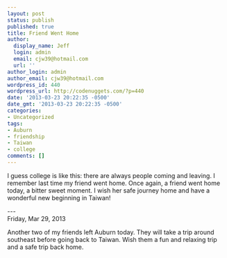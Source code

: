 ```yaml
---
layout: post
status: publish
published: true
title: Friend Went Home
author:
  display_name: Jeff
  login: admin
  email: cjw39@hotmail.com
  url: ''
author_login: admin
author_email: cjw39@hotmail.com
wordpress_id: 440
wordpress_url: http://codenuggets.com/?p=440
date: '2013-03-23 20:22:35 -0500'
date_gmt: '2013-03-23 20:22:35 -0500'
categories:
- Uncategorized
tags:
- Auburn
- friendship
- Taiwan
- college
comments: []
---
```

I guess college is like this: there are always people coming and leaving. I remember last time my friend went home. Once again, a friend went home today, a bitter sweet moment. I wish her safe journey home and have a wonderful new beginning in Taiwan!

---<br />
Friday, Mar 29, 2013

Another two of my friends left Auburn today. They will take a trip around southeast before going back to Taiwan. Wish them a fun and relaxing trip and a safe trip back home.


